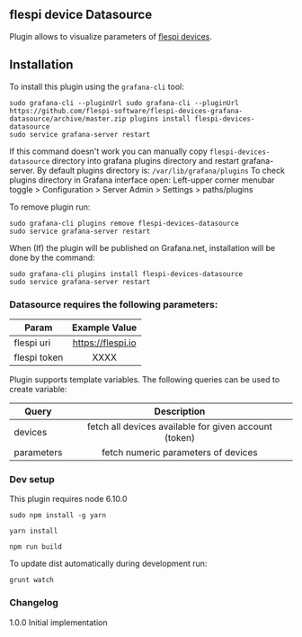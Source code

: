 ## flespi device Datasource

Plugin allows to visualize parameters of [flespi devices](https://flespi.io/docs/#/gw/!/devices).

## Installation

To install this plugin using the `grafana-cli` tool:
```
sudo grafana-cli --pluginUrl sudo grafana-cli --pluginUrl https://github.com/flespi-software/flespi-devices-grafana-datasource/archive/master.zip plugins install flespi-devices-datasource
sudo service grafana-server restart
```

If this command doesn't work you can manually copy `flespi-devices-datasource` directory into grafana plugins directory and restart grafana-server.
By default plugins directory is: `/var/lib/grafana/plugins`
To check plugins directory in Grafana interface open: Left-upper corner menubar toggle > Configuration > Server Admin > Settings > paths/plugins

To remove plugin run:
```
sudo grafana-cli plugins remove flespi-devices-datasource
sudo service grafana-server restart
```

When (If) the plugin will be published on Grafana.net, installation will be done by the command:

```
sudo grafana-cli plugins install flespi-devices-datasource
sudo service grafana-server restart
```

### Datasource requires the following parameters:

| Param             | Example Value             |
| ----------------- |:-------------------------:|
| flespi uri        | https://flespi.io         |
| flespi token      | XXXX                      |

Plugin supports template variables. The following queries can be used to create variable:

| Query          | Description                                             |
| -------------- |:-------------------------------------------------------:|
| devices        | fetch all devices available for given account (token)   |
| parameters     | fetch numeric parameters of devices                     |


### Dev setup

This plugin requires node 6.10.0

`sudo npm install -g yarn`

`yarn install`

`npm run build`

To update dist automatically during development run:

`grunt watch`

### Changelog

1.0.0
  Initial implementation